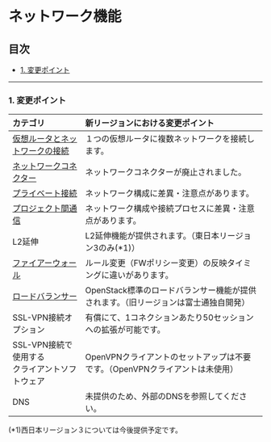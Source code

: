 # ネットワーク機能

## 目次  

<!-- TOC depthFrom:3 depthTo:3 withLinks:1 updateOnSave:1 orderedList:0 -->

- [1. 変更ポイント](#1-変更ポイント)

<!-- /TOC -->


---

### 1. 変更ポイント  

| カテゴリ                                             | 新リージョンにおける変更ポイント                                                    |
|:-----------------------------------------------------|:------------------------------------------------------------------------------------|
| [仮想ルータとネットワークの接続](vrouter-network.md) | １つの仮想ルータに複数ネットワークを接続します。                                    |
| [ネットワークコネクター](networkconnector.md)        | ネットワークコネクターが廃止されました。                                            |
| [プライベート接続](privateconnection.md)             | ネットワーク構成に差異・注意点があります。                                          |
| [プロジェクト間通信](projectconnection.md)           | ネットワーク構成や接続プロセスに差異・注意点があります。                            |
| L2延伸                                               | L2延伸機能が提供されます。（東日本リージョン3のみ(\*1)）                            |
| [ファイアーウォール](fwaas.md)                       | ルール変更（FWポリシー変更）の反映タイミングに違いがあります。                      |
| [ロードバランサー](lbaas.md)                         | OpenStack標準のロードバランサー機能が提供されます。（旧リージョンは富士通独自開発） |
| SSL-VPN接続オプション                                | 有償にて、1コネクションあたり50セッションへの拡張が可能です。                       |
| SSL-VPN接続で使用する</br>クライアントソフトウェア   | OpenVPNクライアントのセットアップは不要です。（OpenVPNクライアントは未使用）        |
| DNS                                                  | 未提供のため、外部のDNSを参照してください。                                         |

(\*1)西日本リージョン３については今後提供予定です。
